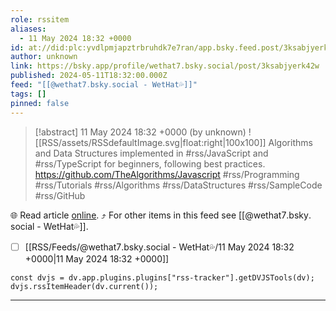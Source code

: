 ```yaml
---
role: rssitem
aliases:
  - 11 May 2024 18:32 +0000
id: at://did:plc:yvdlpmjapztrbruhdk7e7ran/app.bsky.feed.post/3ksabjyerk42w
author: unknown
link: https://bsky.app/profile/wethat7.bsky.social/post/3ksabjyerk42w
published: 2024-05-11T18:32:00.000Z
feed: "[[@wethat7․bsky․social - WetHat💦]]"
tags: []
pinned: false
---
```


> [!abstract] 11 May 2024 18:32 +0000 (by unknown)
> ![[RSS/assets/RSSdefaultImage.svg|float:right|100x100]] Algorithms and Data Structures implemented in #rss/JavaScript and #rss/TypeScript for beginners, following best practices. https://github.com/TheAlgorithms/Javascript #rss/Programming #rss/Tutorials #rss/Algorithms #rss/DataStructures #rss/SampleCode #rss/GitHub

🌐 Read article [online](https://bsky.app/profile/wethat7.bsky.social/post/3ksabjyerk42w). ⤴ For other items in this feed see [[@wethat7․bsky․social - WetHat💦]].

- [ ] [[RSS/Feeds/@wethat7․bsky․social - WetHat💦/11 May 2024 18꞉32 +0000|11 May 2024 18꞉32 +0000]]

~~~dataviewjs
const dvjs = dv.app.plugins.plugins["rss-tracker"].getDVJSTools(dv);
dvjs.rssItemHeader(dv.current());
~~~

- - -